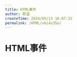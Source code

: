 ```yaml
---
title: HTML事件
author: 耶温
createTime: 2024/05/13 16:07:32
permalink: /HTML/vki4x35o/
---
```

# HTML事件
